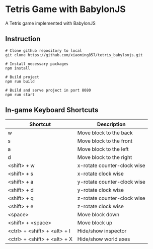 # Tetris Game with BabylonJS

A Tetris game implemented with BabylonJS

## Instruction

```shell
# Clone github repository to local
git clone https://github.com/xiaoming857/tetris_babylonjs.git

# Install necessary packages
npm install

# Build project
npm run build

# Build and serve project in port 8080
npm run start
```

## In-game Keyboard Shortcuts

| Shortcut                           | Description                 |
| ---------------------------------- | --------------------------- |
| w                                  | Move block to the back      |
| s                                  | Move block to the front     |
| a                                  | Move block to the left      |
| d                                  | Move block to the right     |
| \<shift\> + w                      | x-rotate counter-clock wise |
| \<shift\> + s                      | x-rotate clock wise         |
| \<shift\> + a                      | y-rotate counter-clock wise |
| \<shift\> + d                      | y-rotate clock wise         |
| \<shift\> + q                      | z-rotate counter-clock wise |
| \<shift\> + e                      | z-rotate clock wise         |
| \<space\>                          | Move block down             |
| \<shift\> + \<space\>              | Move block up               |
| \<ctrl\> + \<shift\> + \<alt\> + I | Hide/show inspector         |
| \<ctrl\> + \<shift\> + \<alt\> + X | Hide/show world axes        |


